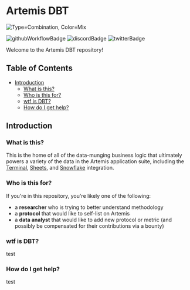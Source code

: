 # Artemis DBT
![Type=Combination, Color=Mix](https://github.com/Artemis-xyz/dbt/assets/12548832/93c7c673-6cee-479c-ab9b-833e7dc9546b)

![githubWorkflowBadge]
![discordBadge]
![twitterBadge]

Welcome to the Artemis DBT repository!

## Table of Contents
- [Introduction](#introduction)
  - [What is this?](#what-is-this)
  - [Who is this for?](#who-is-this-for)
  - [wtf is DBT?](#wtf-is-dbt)
  - [How do I get help?](#how-do-i-get-help)

## Introduction
### What is this?
This is the home of all of the data-munging business logic that ultimately powers a variety of the data in the Artemis application suite, including the [Terminal](https://app.artemis.xyz/), [Sheets](https://www.artemis.xyz/sheets), and [Snowflake](https://www.artemis.xyz/datashare) integration. 

### Who is this for?
If you're in this repository, you're likely one of the following:
- a **researcher** who is trying to better understand methodology
- a **protocol** that would like to self-list on Artemis
- a **data analyst** that would like to add new protocol or metric (and possibly be compensated for their contributions via a bounty)

### wtf is DBT?
test

### How do I get help?
test

[discordBadge]: https://img.shields.io/discord/1042835101056258098?label=discord&logo=discord&logoColor=white
[githubWorkflowBadge]: https://github.com/Artemis-xyz/dbt/actions/workflows/dbt.yml/badge.svg
[twitterBadge]: https://img.shields.io/twitter/follow/artemis__xyz

